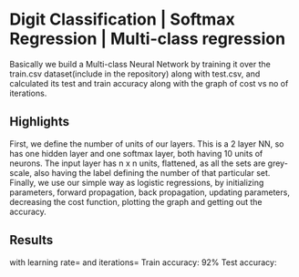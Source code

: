 # Digit Classification | Softmax Regression | Multi-class regression
Basically we build a Multi-class Neural Network by training it over the train.csv dataset(include in the repository) along with test.csv,
and calculated its test and train accuracy along with the graph of cost vs no of iterations.

## Highlights
  First, we define the number of units of our layers. This is a 2 layer NN, so has one hidden layer and one softmax layer, both having 10 units of neurons.
The input layer has n x n units, flattened, as all the sets are grey-scale, also having the label defining the number of that particular set.
  Finally, we use our simple way as logistic regressions, by initializing parameters, forward propagation, back propagation, updating parameters, decreasing the cost function, plotting the graph and getting out the accuracy.
  
## Results 
with learning rate= and iterations=
Train accuracy: 92%
Test accuracy: 
